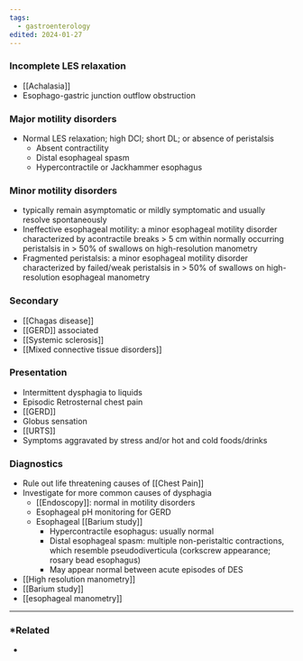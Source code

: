 ```yaml
---
tags:
  - gastroenterology
edited: 2024-01-27
---
```

### Incomplete LES relaxation
- [[Achalasia]]
- Esophago-gastric junction outflow obstruction 
### Major motility disorders
- Normal LES relaxation; high DCI; short DL; or absence of peristalsis
	- Absent contractility
	- Distal esophageal spasm
	- Hypercontractile or Jackhammer esophagus
### Minor motility disorders
- typically remain asymptomatic or mildly symptomatic and usually resolve spontaneously
- Ineffective esophageal motility: a minor esophageal motility disorder characterized by acontractile breaks > 5 cm within normally occurring peristalsis in > 50% of swallows on high-resolution manometry
- Fragmented peristalsis: a minor esophageal motility disorder characterized by failed/weak peristalsis in > 50% of swallows on high-resolution esophageal manometry
### Secondary
- [[Chagas disease]]
- [[GERD]] associated
- [[Systemic sclerosis]] 
- [[Mixed connective tissue disorders]] 

### Presentation
- Intermittent dysphagia to liquids
- Episodic Retrosternal chest pain
- [[GERD]]
- Globus sensation
- [[URTS]] 
- Symptoms aggravated by stress and/or hot and cold foods/drinks

### Diagnostics
- Rule out life threatening causes of [[Chest Pain]] 
- Investigate for more common causes of dysphagia
	- [[Endoscopy]]: normal in motility disorders 
	- Esophageal pH monitoring for GERD
	- Esophageal [[Barium study]] 
		- Hypercontractile esophagus: usually normal
		- Distal esophageal spasm: multiple non-peristaltic contractions, which resemble pseudodiverticula (corkscrew appearance; rosary bead esophagus) 
		- May appear normal between acute episodes of DES
- [[High resolution manometry]]
- [[Barium study]] 
- [[esophageal manometry]] 
---
### *Related
- 